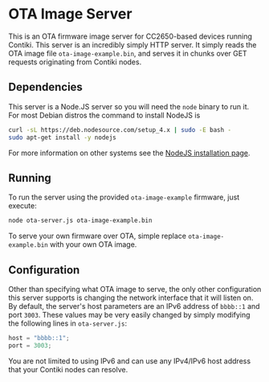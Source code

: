 # OTA Image Server
This is an OTA firmware image server for CC2650-based devices running Contiki.  This server is an incredibly simply HTTP server.  It simply reads the OTA image file `ota-image-example.bin`, and serves it in chunks over GET requests originating from Contiki nodes.

## Dependencies
This server is a Node.JS server so you will need the `node` binary to run it.  For most Debian distros the command to install NodeJS is

```bash
curl -sL https://deb.nodesource.com/setup_4.x | sudo -E bash -
sudo apt-get install -y nodejs
```

For more information on other systems see the [NodeJS installation page](https://nodejs.org/en/download/package-manager/).

## Running
To run the server using the provided `ota-image-example` firmware, just execute:

```bash
node ota-server.js ota-image-example.bin
```

To serve your own firmware over OTA, simple replace `ota-image-example.bin` with your own OTA image.

## Configuration
Other than specifying what OTA image to serve, the only other configuration this server supports is changing the network interface that it will listen on.  By default, the server's host parameters are an IPv6 address of `bbbb::1` and port `3003`.  These values may be very easily changed by simply modifying the following lines in `ota-server.js`:

```js
host = "bbbb::1";
port = 3003;
```

You are not limited to using IPv6 and can use any IPv4/IPv6 host address that your Contiki nodes can resolve.

